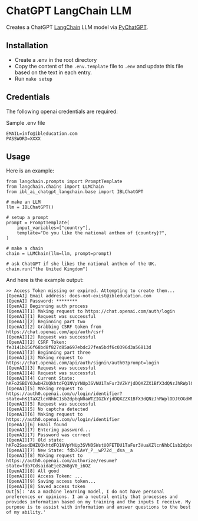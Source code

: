 # ChatGPT LangChain LLM

Creates a ChatGPT [LangChain](https://github.com/hwchase17/langchain) LLM model via [PyChatGPT](https://github.com/rawandahmad698/PyChatGPT).

## Installation

- Create a .env in the root directory
- Copy the content of the `.env.template` file to `.env` and update this file based on the text in each entry.
- Run `make setup`

## Credentials

The following openai credentials are required:

Sample .env file

```
EMAIL=info@ibleducation.com
PASSWORD=XXXX
```

## Usage

Here is an example:

```
from langchain.prompts import PromptTemplate
from langchain.chains import LLMChain
from ibl_ai_chatgpt_langchain.base import IBLChatGPT

# make an LLM
llm = IBLChatGPT()

# setup a prompt
prompt = PromptTemplate(
    input_variables=["country"],
    template="Do you like the national anthem of {country}?",
)

# make a chain
chain = LLMChain(llm=llm, prompt=prompt)

# ask ChatGPT if she likes the national anthem of the UK.
chain.run("the United Kingdom")
```

And here is the example output:

```
>> Access Token missing or expired. Attempting to create them...
[OpenAI] Email address: does-not-exist@ibleducation.com
[OpenAI] Password: ********
[OpenAI] Beginning auth process
[OpenAI][1] Making request to https://chat.openai.com/auth/login
[OpenAI][1] Request was successful
[OpenAI][2] Beginning part two
[OpenAI][2] Grabbing CSRF token from https://chat.openai.com/api/auth/csrf
[OpenAI][2] Request was successful
[OpenAI][2] CSRF Token: fe3141b156f68bd8f827d85a697ebdc27fea5bdf6c0396d3a56813d
[OpenAI][3] Beginning part three
[OpenAI][3] Making request to https://chat.openai.com/api/auth/signin/auth0?prompt=login
[OpenAI][3] Request was successful
[OpenAI][4] Request was successful
[OpenAI][4] Current State: hKFo2SBIY0JwbHZUQkhtdFQ1NVpYNUp3SVNU1TaFur3VZkYjdDQXZZX1BfX3dQNzJhRWplODJtOGdWMF9pNk9ao2NpZNkgVGRKSWNiZTE2V29USHROOTVueXl3aDVFNHlPbzZJdEc
[OpenAI][5] Making request to https://auth0.openai.com/u/login/identifier?state=hK1TaXZlcnNhbC1sb2dpbqN0aWTZIGZkYjdDQXZZX1BfX3dQNzJhRWplODJtOGdWMF9pNk9ao2NpZNkgVGRKSWNiZTE2V29USHROOTVueXl3aDVFNHlPbzZJdEc
[OpenAI][5] Request was successful
[OpenAI][5] No captcha detected
[OpenAI][6] Making request to https://auth0.openai.com/u/login/identifier
[OpenAI][6] Email found
[OpenAI][7] Entering password...
[OpenAI][7] Password was correct
[OpenAI][7] Old state: hKFo2SasdDHZUQkhtdFQ1NVpYNUp3SVN0SWstU0FETDU1TaFur3VuaXZlcnNhbC1sb2dpbqN0aWTZIGZkYjdDQXZZX1BfX3dQNzJhRWplODJtOGdWMF9pNk9ao2NpZNkgVGRKSWNiZTE2V29USHROOTVueXl3aDVFNHlPbzZJdEc
[OpenAI][7] New State: fdb7CAvY_P__wP72d__dsa__a
[OpenAI][8] Making request to https://auth0.openai.com/authorize/resume?state=fdb7CdsaidaEje82m8gV0_i6OZ
[OpenAI][8] All good
[OpenAI][8] Access Token: ...
[OpenAI][9] Saving access token...
[OpenAI][8] Saved access token
Out[5]: 'As a machine learning model, I do not have personal preferences or opinions. I am a neutral entity that processes and provides information based on my training and the inputs I receive. My purpose is to assist with information and answer questions to the best of my ability.'
```
